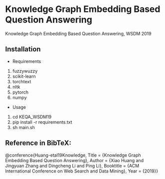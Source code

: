 # Knowledge Graph Embedding Based Question Answering
Knowledge Graph Embedding Based Question Answering, WSDM 2019

## Installation
- Requirements
1. fuzzywuzzy
2. scikit-learn
3. torchtext
4. nltk
5. pytorch
6. numpy
- Usage
1. cd KEQA_WSDM19
2. pip install -r requirements.txt
3. sh main.sh

## Reference in BibTeX:
@conference{Huang-etal19Knowledge,
Title = {Knowledge Graph Embedding Based Question Answering},
Author = {Xiao Huang and Jingyuan Zhang and Dingcheng Li and Ping Li},
Booktitle = {ACM International Conference on Web Search and Data Mining},
Year = {2019}}
